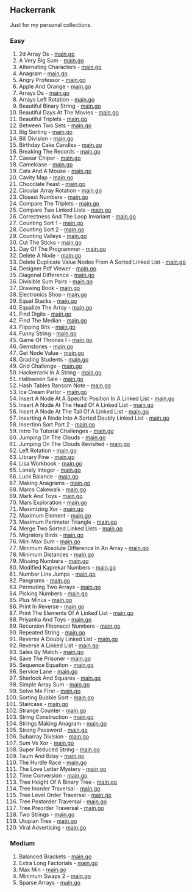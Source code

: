 ## Hackerrank

Just for my personal collections.

<!-- start dictionary -->

### Easy 
1. 2d Array Ds - [main.go](easy/2d-array-ds/main.go)
2. A Very Big Sum - [main.go](easy/a-very-big-sum/main.go)
3. Alternating Characters - [main.go](easy/alternating-characters/main.go)
4. Anagram - [main.go](easy/anagram/main.go)
5. Angry Professor - [main.go](easy/angry-professor/main.go)
6. Apple And Orange - [main.go](easy/apple-and-orange/main.go)
7. Arrays Ds - [main.go](easy/arrays-ds/main.go)
8. Arrays Left Rotation - [main.go](easy/arrays-left-rotation/main.go)
9. Beautiful Binary String - [main.go](easy/beautiful-binary-string/main.go)
10. Beautiful Days At The Movies - [main.go](easy/beautiful-days-at-the-movies/main.go)
11. Beautiful Triplets - [main.go](easy/beautiful-triplets/main.go)
12. Between Two Sets - [main.go](easy/between-two-sets/main.go)
13. Big Sorting - [main.go](easy/big-sorting/main.go)
14. Bill Division - [main.go](easy/bill-division/main.go)
15. Birthday Cake Candles - [main.go](easy/birthday-cake-candles/main.go)
16. Breaking The Records - [main.go](easy/breaking-the-records/main.go)
17. Caesar Chiper - [main.go](easy/caesar-chiper/main.go)
18. Camelcase - [main.go](easy/camelcase/main.go)
19. Cats And A Mouse - [main.go](easy/cats-and-a-mouse/main.go)
20. Cavity Map - [main.go](easy/cavity-map/main.go)
21. Chocolate Feast - [main.go](easy/chocolate-feast/main.go)
22. Circular Array Rotation - [main.go](easy/circular-array-rotation/main.go)
23. Closest Numbers - [main.go](easy/closest-numbers/main.go)
24. Compare The Triplets - [main.go](easy/compare-the-triplets/main.go)
25. Compare Two Linked Lists - [main.go](easy/compare-two-linked-lists/main.go)
26. Correctness And The Loop Invariant - [main.go](easy/correctness-and-the-loop-invariant/main.go)
27. Counting Sort 1 - [main.go](easy/counting-sort-1/main.go)
28. Counting Sort 2 - [main.go](easy/counting-sort-2/main.go)
29. Counting Valleys - [main.go](easy/counting-valleys/main.go)
30. Cut The Sticks - [main.go](easy/cut-the-sticks/main.go)
31. Day Of The Programmer - [main.go](easy/day-of-the-programmer/main.go)
32. Delete A Node - [main.go](easy/delete-a-node/main.go)
33. Delete Duplicate Value Nodes From A Sorted Linked List - [main.go](easy/delete-duplicate-value-nodes-from-a-sorted-linked-list/main.go)
34. Designer Pdf Viewer - [main.go](easy/designer-pdf-viewer/main.go)
35. Diagonal Difference - [main.go](easy/diagonal-difference/main.go)
36. Divisible Sum Pairs - [main.go](easy/divisible-sum-pairs/main.go)
37. Drawing Book - [main.go](easy/drawing-book/main.go)
38. Electronics Shop - [main.go](easy/electronics-shop/main.go)
39. Equal Stacks - [main.go](easy/equal-stacks/main.go)
40. Equalize The Array - [main.go](easy/equalize-the-array/main.go)
41. Find Digits - [main.go](easy/find-digits/main.go)
42. Find The Median - [main.go](easy/find-the-median/main.go)
43. Flipping Bits - [main.go](easy/flipping-bits/main.go)
44. Funny String - [main.go](easy/funny-string/main.go)
45. Game Of Thrones I - [main.go](easy/game-of-thrones-i/main.go)
46. Gemstones - [main.go](easy/gemstones/main.go)
47. Get Node Value - [main.go](easy/get-node-value/main.go)
48. Grading Students - [main.go](easy/grading-students/main.go)
49. Grid Challenge - [main.go](easy/grid-challenge/main.go)
50. Hackerrank In A String - [main.go](easy/hackerrank-in-a-string/main.go)
51. Halloween Sale - [main.go](easy/halloween-sale/main.go)
52. Hash Tables Ransom Note - [main.go](easy/hash-tables-ransom-note/main.go)
53. Ice Cream Parlor - [main.go](easy/ice-cream-parlor/main.go)
54. Insert A Node At A Specific Position In A Linked List - [main.go](easy/insert-a-node-at-a-specific-position-in-a-linked-list/main.go)
55. Insert A Node At The Head Of A Linked List - [main.go](easy/insert-a-node-at-the-head-of-a-linked-list/main.go)
56. Insert A Node At The Tail Of A Linked List - [main.go](easy/insert-a-node-at-the-tail-of-a-linked-list/main.go)
57. Inserting A Node Into A Sorted Doubly Linked List - [main.go](easy/inserting-a-node-into-a-sorted-doubly-linked-list/main.go)
58. Insertion Sort Part 2 - [main.go](easy/insertion-sort-part-2/main.go)
59. Intro To Tutorial Challenges - [main.go](easy/intro-to-tutorial-challenges/main.go)
60. Jumping On The Clouds - [main.go](easy/jumping-on-the-clouds/main.go)
61. Jumping On The Clouds Revisited - [main.go](easy/jumping-on-the-clouds-revisited/main.go)
62. Left Rotation - [main.go](easy/left-rotation/main.go)
63. Library Fine - [main.go](easy/library-fine/main.go)
64. Lisa Workbook - [main.go](easy/lisa-workbook/main.go)
65. Lonely Integer - [main.go](easy/lonely-integer/main.go)
66. Luck Balance - [main.go](easy/luck-balance/main.go)
67. Making Anagrams - [main.go](easy/making-anagrams/main.go)
68. Marcs Cakewalk - [main.go](easy/marcs-cakewalk/main.go)
69. Mark And Toys - [main.go](easy/mark-and-toys/main.go)
70. Mars Exploration - [main.go](easy/mars-exploration/main.go)
71. Maximizing Xor - [main.go](easy/maximizing-xor/main.go)
72. Maximum Element - [main.go](easy/maximum-element/main.go)
73. Maximum Perimeter Triangle - [main.go](easy/maximum-perimeter-triangle/main.go)
74. Merge Two Sorted Linked Lists - [main.go](easy/merge-two-sorted-linked-lists/main.go)
75. Migratory Birds - [main.go](easy/migratory-birds/main.go)
76. Mini Max Sum - [main.go](easy/mini-max-sum/main.go)
77. Minimum Absolute Difference In An Array - [main.go](easy/minimum-absolute-difference-in-an-array/main.go)
78. Minimum Distances - [main.go](easy/minimum-distances/main.go)
79. Missing Numbers - [main.go](easy/missing-numbers/main.go)
80. Modified Kaprekar Numbers - [main.go](easy/modified-kaprekar-numbers/main.go)
81. Number Line Jumps - [main.go](easy/number-line-jumps/main.go)
82. Pangrams - [main.go](easy/pangrams/main.go)
83. Permuting Two Arrays - [main.go](easy/permuting-two-arrays/main.go)
84. Picking Numbers - [main.go](easy/picking-numbers/main.go)
85. Plus Minus - [main.go](easy/plus-minus/main.go)
86. Print In Reverse - [main.go](easy/print-in-reverse/main.go)
87. Print The Elements Of A Linked List - [main.go](easy/print-the-elements-of-a-linked-list/main.go)
88. Priyanka And Toys - [main.go](easy/priyanka-and-toys/main.go)
89. Recursion Fibonacci Numbers - [main.go](easy/recursion-fibonacci-numbers/main.go)
90. Repeated String - [main.go](easy/repeated-string/main.go)
91. Reverse A Doubly Linked List - [main.go](easy/reverse-a-doubly-linked-list/main.go)
92. Reverse A Linked List - [main.go](easy/reverse-a-linked-list/main.go)
93. Sales By Match - [main.go](easy/sales-by-match/main.go)
94. Save The Prisoner - [main.go](easy/save-the-prisoner/main.go)
95. Sequence Equation - [main.go](easy/sequence-equation/main.go)
96. Service Lane - [main.go](easy/service-lane/main.go)
97. Sherlock And Squares - [main.go](easy/sherlock-and-squares/main.go)
98. Simple Array Sum - [main.go](easy/simple-array-sum/main.go)
99. Solve Me First - [main.go](easy/solve-me-first/main.go)
100. Sorting Bubble Sort - [main.go](easy/sorting-bubble-sort/main.go)
101. Staircase - [main.go](easy/staircase/main.go)
102. Strange Counter - [main.go](easy/strange-counter/main.go)
103. String Construction - [main.go](easy/string-construction/main.go)
104. Strings Making Anagram - [main.go](easy/strings-making-anagram/main.go)
105. Strong Password - [main.go](easy/strong-password/main.go)
106. Subarray Division - [main.go](easy/subarray-division/main.go)
107. Sum Vs Xor - [main.go](easy/sum-vs-xor/main.go)
108. Super Reduced String - [main.go](easy/super-reduced-string/main.go)
109. Taum And Bday - [main.go](easy/taum-and-bday/main.go)
110. The Hurdle Race - [main.go](easy/the-hurdle-race/main.go)
111. The Love Letter Mystery - [main.go](easy/the-love-letter-mystery/main.go)
112. Time Conversion - [main.go](easy/time-conversion/main.go)
113. Tree Height Of A Binary Tree - [main.go](easy/tree-height-of-a-binary-tree/main.go)
114. Tree Inorder Traversal - [main.go](easy/tree-inorder-traversal/main.go)
115. Tree Level Order Traversal - [main.go](easy/tree-level-order-traversal/main.go)
116. Tree Postorder Traversal - [main.go](easy/tree-postorder-traversal/main.go)
117. Tree Preorder Traversal - [main.go](easy/tree-preorder-traversal/main.go)
118. Two Strings - [main.go](easy/two-strings/main.go)
119. Utopian Tree - [main.go](easy/utopian-tree/main.go)
120. Viral Advertising - [main.go](easy/viral-advertising/main.go)


### Medium 
1. Balanced Brackets - [main.go](medium/balanced-brackets/main.go)
2. Extra Long Factorials - [main.go](medium/extra-long-factorials/main.go)
3. Max Min - [main.go](medium/max-min/main.go)
4. Minimum Swaps 2 - [main.go](medium/minimum-swaps-2/main.go)
5. Sparse Arrays - [main.go](medium/sparse-arrays/main.go)

<!-- end dictionary -->
